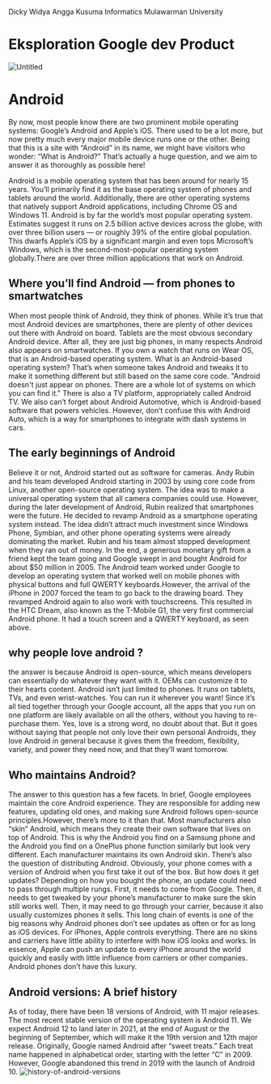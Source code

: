 Dicky Widya Angga Kusuma
Informatics
Mulawarman University

# Eksploration Google dev Product
![Untitled](https://user-images.githubusercontent.com/54176971/134797077-b0181636-7983-4bb8-ad99-eac162f68d25.png)

# Android
By now, most people know there are two prominent mobile operating systems: Google’s Android and Apple’s iOS. There used to be a lot more, but now pretty much every major mobile device runs one or the other. Being that this is a site with “Android” in its name, we might have visitors who wonder: “What is Android?” That’s actually a huge question, and we aim to answer it as thoroughly as possible here!

Android is a mobile operating system that has been around for nearly 15 years. You’ll primarily find it as the base operating system of phones and tablets around the world. Additionally, there are other operating systems that natively support Android applications, including Chrome OS and Windows 11. Android is by far the world’s most popular operating system. Estimates suggest it runs on 2.5 billion active devices across the globe, with over three billion users — or roughly 39% of the entire global population. This dwarfs Apple’s iOS by a significant margin and even tops Microsoft’s Windows, which is the second-most-popular operating system globally.There are over three million applications that work on Android.

## Where you’ll find Android — from phones to smartwatches
When most people think of Android, they think of phones. While it’s true that most Android devices are smartphones, there are plenty of other devices out there with Android on board. Tablets are the most obvious secondary Android device. After all, they are just big phones, in many respects.Android also appears on smartwatches. If you own a watch that runs on Wear OS, that is an Android-based operating system. What is an Android-based operating system? That’s when someone takes Android and tweaks it to make it something different but still based on the same core code. 
"Android doesn't just appear on phones. There are a whole lot of systems on which you can find it."
There is also a TV platform, appropriately called Android TV. We also can’t forget about Android Automotive, which is Android-based software that powers vehicles. However, don’t confuse this with Android Auto, which is a way for smartphones to integrate with dash systems in cars.

## The early beginnings of Android
Believe it or not, Android started out as software for cameras. Andy Rubin and his team developed Android starting in 2003 by using core code from Linux, another open-source operating system. The idea was to make a universal operating system that all camera companies could use. 
  However, during the later development of Android, Rubin realized that smartphones were the future. He decided to revamp Android as a smartphone operating system instead. The idea didn’t attract much investment since Windows Phone, Symbian, and other phone operating systems were already dominating the market. Rubin and his team almost stopped development when they ran out of money.
  In the end, a generous monetary gift from a friend kept the team going and Google swept in and bought Android for about $50 million in 2005. The Android team worked under Google to develop an operating system that worked well on mobile phones with physical buttons and full QWERTY keyboards.However, the arrival of the iPhone in 2007 forced the team to go back to the drawing board. They revamped Android again to also work with touchscreens. This resulted in the HTC Dream, also known as the T-Mobile G1, the very first commercial Android phone. It had a touch screen and a QWERTY keyboard, as seen above.

## why people love android ? 
the answer is because Android is open-source, which means developers can essentially do whatever they want with it. OEMs can customize it to their hearts content. Android isn’t just limited to phones. It runs on tablets, TVs, and even wrist-watches. You can run it wherever you want! Since it’s all tied together through your Google account, all the apps that you run on one platform are likely available on all the others, without you having to re-purchase them. 
  Yes, love is a strong word, no doubt about that. But it goes without saying that people not only love their own personal Androids, they love Android in general because it gives them the freedom, flexibility, variety, and power they need now, and that they’ll want tomorrow.
  
## Who maintains Android?
The answer to this question has a few facets. In brief, Google employees maintain the core Android experience. They are responsible for adding new features, updating old ones, and making sure Android follows open-source principles.However, there’s more to it than that. Most manufacturers also “skin” Android, which means they create their own software that lives on top of Android. This is why the Android you find on a Samsung phone and the Android you find on a OnePlus phone function similarly but look very different. Each manufacturer maintains its own Android skin.
  There’s also the question of distributing Android. Obviously, your phone comes with a version of Android when you first take it out of the box. But how does it get updates? Depending on how you bought the phone, an update could need to pass through multiple rungs. First, it needs to come from Google. Then, it needs to get tweaked by your phone’s manufacturer to make sure the skin still works well. Then, it may need to go through your carrier, because it also usually customizes phones it sells. This long chain of events is one of the big reasons why Android phones don’t see updates as often or for as long as iOS devices. For iPhones, Apple controls everything. There are no skins and carriers have little ability to interfere with how iOS looks and works. In essence, Apple can push an update to every iPhone around the world quickly and easily with little influence from carriers or other companies. Android phones don’t have this luxury.
  
 ## Android versions: A brief history
 As of today, there have been 18 versions of Android, with 11 major releases. The most recent stable version of the operating system is Android 11. We expect Android 12 to land later in 2021, at the end of August or the beginning of September, which will make it the 19th version and 12th major release.
  Originally, Google named Android after “sweet treats.” Each treat name happened in alphabetical order, starting with the letter “C” in 2009. However, Google abandoned this trend in 2019 with the launch of Android 10.
![history-of-android-versions](https://user-images.githubusercontent.com/54176971/134797090-6d20a1ee-4221-41f0-919c-51bbf8da23ea.jpg)
